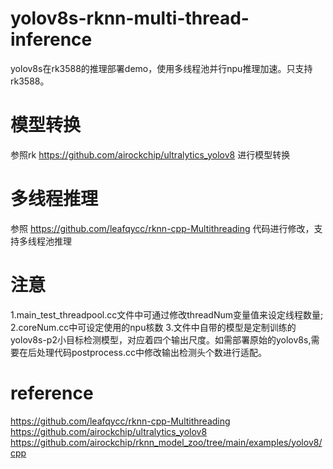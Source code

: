 # yolov8s-rknn-multi-thread-inference
yolov8s在rk3588的推理部署demo，使用多线程池并行npu推理加速。只支持rk3588。

# 模型转换
参照rk https://github.com/airockchip/ultralytics_yolov8 进行模型转换

# 多线程推理
参照 https://github.com/leafqycc/rknn-cpp-Multithreading 代码进行修改，支持多线程池推理

# 注意
1.main_test_threadpool.cc文件中可通过修改threadNum变量值来设定线程数量;
2.coreNum.cc中可设定使用的npu核数
3.文件中自带的模型是定制训练的yolov8s-p2小目标检测模型，对应着四个输出尺度。如需部署原始的yolov8s,需要在后处理代码postprocess.cc中修改输出检测头个数进行适配。

# reference
https://github.com/leafqycc/rknn-cpp-Multithreading
https://github.com/airockchip/ultralytics_yolov8
https://github.com/airockchip/rknn_model_zoo/tree/main/examples/yolov8/cpp
